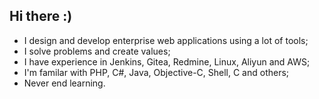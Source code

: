 ## Hi there :)

- I design and develop enterprise web applications using a lot of tools;
- I solve problems and create values;
- I have experience in Jenkins, Gitea, Redmine, Linux, Aliyun and AWS;
- I'm familar with PHP, C#, Java, Objective-C, Shell, C and others;
- Never end learning.
